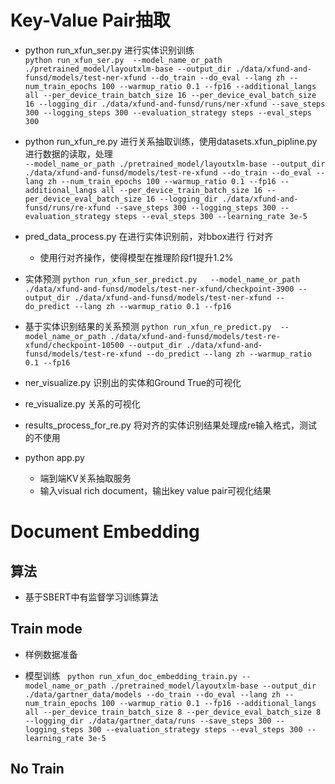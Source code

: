 

# Key-Value Pair抽取

- python run_xfun_ser.py 进行实体识别训练  
  `python run_xfun_ser.py 
  --model_name_or_path
    ./pretrained_model/layoutxlm-base
    --output_dir
    ./data/xfund-and-funsd/models/test-ner-xfund
    --do_train
    --do_eval
    --lang
    zh
    --num_train_epochs
    100
    --warmup_ratio
    0.1
    --fp16
    --additional_langs
    all
    --per_device_train_batch_size
    16
    --per_device_eval_batch_size
    16
    --logging_dir
    ./data/xfund-and-funsd/runs/ner-xfund
    --save_steps
    300
    --logging_steps
    300
    --evaluation_strategy
    steps
    --eval_steps
    300`
- python run_xfun_re.py 进行关系抽取训练，使用datasets.xfun_pipline.py
进行数据的读取，处理  
  `--model_name_or_path
./pretrained_model/layoutxlm-base
--output_dir
./data/xfund-and-funsd/models/test-re-xfund
--do_train
--do_eval
--lang
zh
--num_train_epochs
100
--warmup_ratio
0.1
--fp16
--additional_langs
all
--per_device_train_batch_size
16
--per_device_eval_batch_size
16
--logging_dir
./data/xfund-and-funsd/runs/re-xfund
--save_steps
300
--logging_steps
300
--evaluation_strategy
steps
--eval_steps
300
--learning_rate
3e-5`

- pred_data_process.py 在进行实体识别前，对bbox进行 行对齐
  - 使用行对齐操作，使得模型在推理阶段f1提升1.2%

- 实体预测
`python run_xfun_ser_predict.py  
--model_name_or_path
./data/xfund-and-funsd/models/test-ner-xfund/checkpoint-3900
--output_dir
./data/xfund-and-funsd/models/test-ner-xfund
--do_predict
--lang
zh
--warmup_ratio
0.1
--fp16`

- 基于实体识别结果的关系预测
`python run_xfun_re_predict.py 
--model_name_or_path
./data/xfund-and-funsd/models/test-re-xfund/checkpoint-10500
--output_dir
./data/xfund-and-funsd/models/test-re-xfund
--do_predict
--lang
zh
--warmup_ratio
0.1
--fp16`

- ner_visualize.py 识别出的实体和Ground True的可视化

- re_visualize.py 关系的可视化

- results_process_for_re.py  将对齐的实体识别结果处理成re输入格式，测试的不使用

- python app.py
  - 端到端KV关系抽取服务
  - 输入visual rich document，输出key value pair可视化结果
  
# Document Embedding
## 算法
- 基于SBERT中有监督学习训练算法

## Train mode
- 样例数据准备

- 模型训练
` python run_xfun_doc_embedding_train.py
--model_name_or_path
./pretrained_model/layoutxlm-base
--output_dir
./data/gartner_data/models
--do_train
--do_eval
--lang
zh
--num_train_epochs
100
--warmup_ratio
0.1
--fp16
--additional_langs
all
--per_device_train_batch_size
8
--per_device_eval_batch_size
8
--logging_dir
./data/gartner_data/runs
--save_steps
300
--logging_steps
300
--evaluation_strategy
steps
--eval_steps
300
--learning_rate
3e-5`


## No Train
  